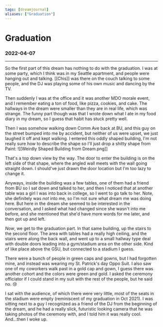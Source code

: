 ```yaml
---
tags: [dreamjournal]
aliases: ["Graduation"]
---
```


# Graduation
### 2022-04-07
---

So the first part of this dream has nothing to do with the graduation. I was at some party, which I think was in my Seattle apartment, and people were hanging out and talking. [[Chis]] was there on the couch talking to some people, and the DJ was playing some of his own music and dancing by the TV.

Then suddenly I was at the office and it was another MDO morale event, and I remember eating a ton of food, like pizza, cookies, and cake. The hallways in the dream were smaller than they are in real life, which was strange. The funny part though was that I wrote down what I ate in my food diary in my dream, so I guess that habit has stuck pretty well.

Then I was somehow walking down Comm Ave back at BU, and this guy on the street bumped into me by accident, but neither of us were upset, we just laughed it off and kept walking. I entered this oddly shaped building, I'm not really sure how to describe the shape so I'll just drop a shitty shape from Paint: ![[Weirdly Shaped Building from Dream.png]]

That's a top down view by the way. The door to enter the building is on the left side of that shape, where the angled wall meets with the wall going straight down. I should've just drawn the door location but I'm too lazy to change it.

Anyways, inside the building was a few tables, one of them had a friend from BU so I sat down and talked to her, and then I noticed that at another table was a girl I was into back in college, so I went to go talk to her. Note, she definitely was *not* into me, so I'm not sure what dream me was doing here. But here in the dream she seemed to be interested in the conversation, and I asked what had changed since she wasn't into me before, and she mentioned that she'd have more words for me later, and then got up and left.

*Now*, we get to the graduation part. In that same building, up the stairs to the second floor. The area with tables had a really high ceiling, and the stairs were along the back wall, and went up to a small hallway type deal with double doors leading into a gym/stadium area on the other side. Kind of like place above the GSU, but connected to a stadium I guess.

There were a bunch of people in green caps and gowns, but I had forgotten mine, and instead was wearing my St. Patrick's day Oppo Suit. I also saw one of my coworkers walk past in a gold cap and gown, I guess there was another cohort and the colors were green and gold. I asked the ceremony officiator if I could stand in my suit with the rest of the people, but he said no. 😢

I sat with the audience, of which there were very little, most of the seats in the stadium were empty (reminiscent of my graduation in Oct 2021). I was sitting next to a guy I recognized as a friend of the DJ from the beginning of the dream, and he had a really slick, futuristic looking camera that he was taking photos of the ceremony with, and I told him it was really cool. And...then I woke up.